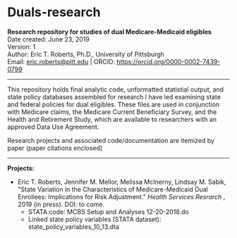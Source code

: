 # Duals-research
<b> Research repository for studies of dual Medicare-Medicaid eligibles </b> </br>
Date created: June 23, 2019 </br>
Version: 1 </br>
Author: Eric T. Roberts, Ph.D., University of Pittsburgh </br>
Email: eric.roberts@pitt.edu | ORCID: https://orcid.org/0000-0002-7439-0799 </br>
****************************************************************************************

This repository holds final analytic code, unformatted statistial output, and state policy databases assembled for research I have led examining state and federal policies for dual eligibles.  These files are used in conjunction with Medicare claims, the Medicare Current Beneficiary Survey, and the Health and Retirement Study, which are available to researchers with an approved Data Use Agreement.

Research projects and associated code/documentation are itemized by paper (paper citations enclosed)


****************************************************************************************
<b> Projects: </b>

* Eric T. Roberts, Jennifer M. Mellor, Melissa McInerny, Lindsay M. Sabik, "State Variation in the Characteristics of Medicare-Medicaid Dual Enrollees: Implications for Risk Adjustment."  <i> Health Services Resrarch </i>, 2019 (in press).  DOI: to come.
  + STATA code: MCBS Setup and Analyses 12-20-2018.do
  + Linked state policy variables (STATA dataset): state_policy_variables_10_13.dta
